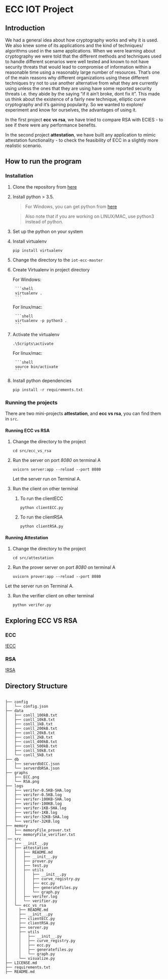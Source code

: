 # ECC IOT Project

## Introduction

We had a general idea about how cryptography works and why it is used. We also knew some of its applications and the kind of techniques/ algorithms used in the same applications. When we were learning about cryptography we were told that the different methods and techniques used to handle different scenarios were well tested and known to not have security threats that would lead to compromise of information within a reasonable time using a reasonably large number of resources. That’s one of the main reasons why different organizations using these different techniques try not to use another alternative from what they are currently using unless the ones that they are using have some reported security threats i.e. they abide by the saying “if it ain’t broke, dont fix it”. This made us think about the existence of a fairly new technique, elliptic curve cryptography and it’s gaining popularity. So we wanted to explore/ experiment and know for ourselves, the advantages of using it.

In the first project **ecc vs rsa**, we have tried to compare RSA with ECIES - to see if there were any performance benefits.

In the second project **attestation**, we have built any application to mimic attestation functionality - to check the feasibility of ECC in a slightly more realistic scenario.

## How to run the program

### Installation

1. Clone the repository from [here](https://github.com/jai-singhal/iot-ecc)

2. Install python > 3.5. 

    > For Windows, you can get python from [here](https://www.python.org/downloads/windows/)

    > Also note that if you are working on LINUX/MAC, use python3 instead of python.

3. Set up the python on your system

4. Install virtualenv

    ```shell
    pip install virtualenv
    ```

5. Change the directory to the `iot-ecc-master`

6. Create Virtualenv in project directory

    For Windows:

        ```shell
        virtualenv .
        ```

    For linux/mac:

        ```shell
        virtualenv -p python3 .
        ```

7. Activate the virtualenv

    ```shell
    .\Scripts\activate
    ```

    For linux/mac:

        ```shell
        source bin/activate
        ```

8. Install python dependencies

    ```shell
    pip install -r requirements.txt
    ```

### Running the projects

There are two mini-projects **attestation**, and **ecc vs rsa**, you can find them in `src`.

#### Running ECC vs RSA

1. Change the directory to the project

    ```shell
    cd src/ecc_vs_rsa
    ```

2. Run the server on port *8080* on terminal A

    ```shell
    uvicorn server:app --reload --port 8080
    ```
    
    Let the server run on Terminal A.

3. Run the client on other terminal
    1. To run the clientECC

        ```shell
        python clientECC.py
        ```

    2. To run the clientRSA

        ```shell
        python clientRSA.py
        ```

#### Running Attestation

1. Change the directory to the project

    ```shell
    cd src/attestation
    ```

2. Run the prover server on port *8080* on terminal A

    ```shell
    uvicorn prover:app --reload --port 8080
    ```
Let the server run on Terminal A.

3. Run the verifier client on other terminal

    ```shell
    python verifer.py
    ```

## Exploring ECC VS RSA

### ECC
[!ECC](https://github.com/jai-singhal/iot-ecc/blob/master/graphs/ECC.png?raw=true)

### RSA
[!RSA](https://github.com/jai-singhal/iot-ecc/blob/master/graphs/RSA.png?raw=true)


## Directory Structure
```shell

├── config
│   └── config.json
├── data
│   ├── conll_100kB.txt
│   ├── conll_10kB.txt
│   ├── conll_1kB.txt
│   ├── conll_200kB.txt
│   ├── conll_20kB.txt
│   ├── conll_2kB.txt
│   ├── conll_400kB.txt
│   ├── conll_500kB.txt
│   ├── conll_50kB.txt
│   └── conll_5kB.txt
├── db
│   ├── serverdbECC.json
│   └── serverdbRSA.json
├── graphs
│   ├── ECC.png
│   └── RSA.png
├── logs
│   ├── verifer-0.5KB-SHA.log
│   ├── verifer-0.5KB.log
│   ├── verifer-100KB-SHA.log
│   ├── verifer-100KB.log
│   ├── verifer-1KB-SHA.log
│   ├── verifer-1KB.log
│   ├── verifer-32KB-SHA.log
│   └── verifer-32KB.log
├── memory
│   ├── memoryFile_prover.txt
│   └── memoryFile_verifier.txt
│── src
│   ├── __init__.py
│   ├── attestation
│   │   ├── README.md
│   │   ├── __init__.py
│   │   ├── prover.py
│   │   ├── test.py
│   │   ├── utils
│   │   │   ├── __init__.py
│   │   │   ├── curve_registry.py
│   │   │   ├── ecc.py
│   │   │   ├── generatefiles.py
│   │   │   └── graph.py
│   │   ├── verifer.log
│   │   └── verifier.py
│   └── ecc_vs_rsa
│	  ├── README.md
│	  ├── __init__.py
│	  ├── clientECC.py
│	  ├── clientRSA.py
│	  ├── server.py
│	  ├── utils
│	  │   ├── __init__.py
│	  │   ├── curve_registry.py
│	  │   ├── ecc.py
│	  │   ├── generatefiles.py
│	  │   └── graph.py
│	  └── visualize.py
├── LICENSE.md
├── requirements.txt
├── README.md
```